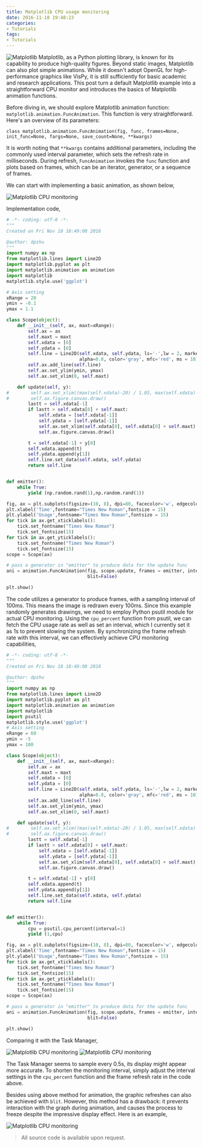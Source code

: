 ```yaml
---
title: Matplotlib CPU usage monitoring
date: 2016-11-18 19:48:23
categories:
- Tutorials
tags:
- Tutorials
---
```


![Matplotlib](/uploads/images/0000/matplotlib.jpg)
Matplotlib, as a Python plotting library, is known for its capability to produce high-quality figures. Beyond static images, Matplotlib can also plot simple animations. While it doesn't adopt OpenGL for high-performance graphics like VisPy, it is still sufficiently for basic academic and research applications. This post turn a default Matplotlib example into a straightforward CPU monitor and introduces the basics of Matplotlib animation functions.

<!-- more -->

Before diving in, we should explore Matplotlib animation function: `matplotlib.animation.FuncAnimation`. This function is very straightforward. Here's an overview of its parameters:

```
class matplotlib.animation.FuncAnimation(fig, func, frames=None, init_func=None, fargs=None, save_count=None, **kwargs)
```

It is worth noting that `**kwargs` contains additional parameters, including the commonly used interval parameter, which sets the refresh rate in milliseconds. During refresh, `FuncAnimation` invokes the `func` function and plots based on frames, which can be an iterator, generator, or a sequence of frames.

We can start with implementing a basic animation, as shown below,

![Matplotlib CPU monitoring](/uploads/images/2016/MatplotlibCpuMonitor1.gif)

Implementation code,

```python
# -*- coding: utf-8 -*-
"""
Created on Fri Nov 18 18:49:08 2016

@author: dpzhu
"""
import numpy as np
from matplotlib.lines import Line2D
import matplotlib.pyplot as plt
import matplotlib.animation as animation
import matplotlib
matplotlib.style.use('ggplot')

# Axis setting
xRange = 20
ymin = -0.1
ymax = 1.1

class Scope(object):
    def __init__(self, ax, maxt=xRange):
        self.ax = ax
        self.maxt = maxt
        self.xdata = [0]
        self.ydata = [0]
        self.line = Line2D(self.xdata, self.ydata, ls='-',lw = 2, marker = '.',
                           alpha=0.8, color='gray', mfc='red', ms = 10)
        self.ax.add_line(self.line)
        self.ax.set_ylim(ymin, ymax)
        self.ax.set_xlim(0, self.maxt)

    def update(self, y):
#        self.ax.set_xlim((max(self.xdata)-20) / 1.05, max(self.xdata) * 1.1)
#        self.ax.figure.canvas.draw()
        lastt = self.xdata[-1]
        if lastt > self.xdata[0] + self.maxt:
            self.xdata = [self.xdata[-1]]
            self.ydata = [self.ydata[-1]]
            self.ax.set_xlim(self.xdata[0], self.xdata[0] + self.maxt)
            self.ax.figure.canvas.draw()

        t = self.xdata[-1] + y[0]
        self.xdata.append(t)
        self.ydata.append(y[1])
        self.line.set_data(self.xdata, self.ydata)
        return self.line


def emitter():
    while True:
        yield (np.random.rand(1),np.random.rand(1))

fig, ax = plt.subplots(figsize=(10, 8), dpi=80, facecolor='w', edgecolor='k')
plt.xlabel('Time',fontname="Times New Roman",fontsize = 15)
plt.ylabel('Usage',fontname="Times New Roman",fontsize = 15)
for tick in ax.get_xticklabels():
    tick.set_fontname("Times New Roman")
    tick.set_fontsize(15)
for tick in ax.get_yticklabels():
    tick.set_fontname("Times New Roman")
    tick.set_fontsize(15)
scope = Scope(ax)

# pass a generator in "emitter" to produce data for the update func
ani = animation.FuncAnimation(fig, scope.update, frames = emitter, interval=100,
                              blit=False)

plt.show()
```

The code utilizes a generator to produce frames, with a sampling interval of 100ms. This means the image is redrawn every 100ms. Since this example randomly generates drawings, we need to employ Python psutil module for actual CPU monitoring. Using the `cpu_percent` function from psutil, we can fetch the CPU usage rate as well as set an interval, which I currently set it as 1s to prevent slowing the system. By synchronizing the frame refresh rate with this interval, we can effectively achieve CPU monitoring capabilities,

```python
# -*- coding: utf-8 -*-
"""
Created on Fri Nov 18 18:49:08 2016

@author: dpzhu
"""
import numpy as np
from matplotlib.lines import Line2D
import matplotlib.pyplot as plt
import matplotlib.animation as animation
import matplotlib
import psutil
matplotlib.style.use('ggplot')
# Axis setting
xRange = 60
ymin = -5
ymax = 100

class Scope(object):
    def __init__(self, ax, maxt=xRange):
        self.ax = ax
        self.maxt = maxt
        self.xdata = [0]
        self.ydata = [0]
        self.line = Line2D(self.xdata, self.ydata, ls='-',lw = 2, marker = '.',
                           alpha=0.8, color='gray', mfc='red', ms = 10)
        self.ax.add_line(self.line)
        self.ax.set_ylim(ymin, ymax)
        self.ax.set_xlim(0, self.maxt)

    def update(self, y):
#        self.ax.set_xlim((max(self.xdata)-20) / 1.05, max(self.xdata) * 1.1)
#        self.ax.figure.canvas.draw()
        lastt = self.xdata[-1]
        if lastt > self.xdata[0] + self.maxt:
            self.xdata = [self.xdata[-1]]
            self.ydata = [self.ydata[-1]]
            self.ax.set_xlim(self.xdata[0], self.xdata[0] + self.maxt)
            self.ax.figure.canvas.draw()

        t = self.xdata[-1] + y[0]
        self.xdata.append(t)
        self.ydata.append(y[1])
        self.line.set_data(self.xdata, self.ydata)
        return self.line


def emitter():
    while True:
        cpu = psutil.cpu_percent(interval=1)
        yield (1,cpu)

fig, ax = plt.subplots(figsize=(10, 8), dpi=80, facecolor='w', edgecolor='k')
plt.xlabel('Time',fontname="Times New Roman",fontsize = 15)
plt.ylabel('Usage',fontname="Times New Roman",fontsize = 15)
for tick in ax.get_xticklabels():
    tick.set_fontname("Times New Roman")
    tick.set_fontsize(15)
for tick in ax.get_yticklabels():
    tick.set_fontname("Times New Roman")
    tick.set_fontsize(15)
scope = Scope(ax)

# pass a generator in "emitter" to produce data for the update func
ani = animation.FuncAnimation(fig, scope.update, frames = emitter, interval=1000,
                              blit=False)

plt.show()
```

Comparing it with the Task Manager,

![Matplotlib CPU monitoring](/uploads/images/2016/MatplotlibCpuMonitor2.png)
![Matplotlib CPU monitoring](/uploads/images/2016/MatplotlibCpuMonitor3.png)

The Task Manager seems to sample every 0.5s, its display might appear more accurate. To shorten the monitoring interval, simply adjust the interval settings in the `cpu_percent` function and the frame refresh rate in the code above.

Besides using above method for animation, the graphic refreshes can also be achieved with `blit`. However, this method has a drawback: it prevents interaction with the graph during animation, and causes the process to freeze despite the impressive display effect. Here is an example,

![Matplotlib CPU monitoring](/uploads/images/2016/MatplotlibCpuMonitor4.gif)

> All source code is available upon request.
